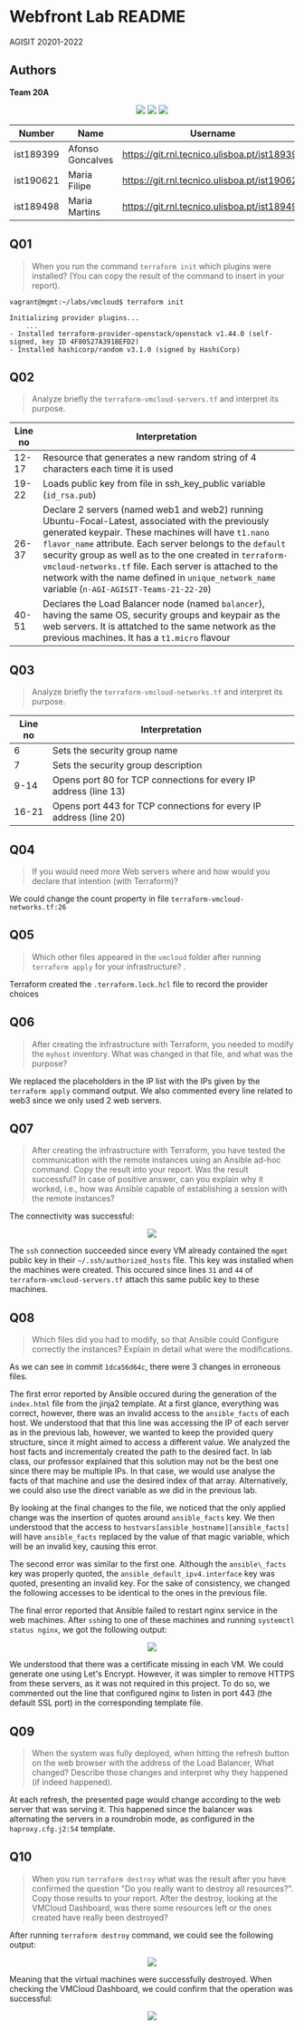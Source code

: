 # Webfront Lab README

AGISIT 20201-2022

## Authors

[//]: # (fill the following line with the Group Identifier, for example 03A or 12T, and then delete THIS line)
**Team 20A**

[//]: # (use photos of team members 150px height, square; and then delete THIS line)
<p align=center>
    <img src="../../doc/img/ist189399.png">
    <img src="../../doc/img/ist190621.png">
    <img src="../../doc/img/ist189498.png">
</p>


[//]: # (fill the following table with identifiers of each team member; and then delete THIS line)

| Number | Name              | Username                                     | Email                               |
| -------|-------------------|----------------------------------------------| ------------------------------------|
| ist189399 | Afonso Goncalves | <https://git.rnl.tecnico.ulisboa.pt/ist189399> | <mailto:afonso.corte-real.goncalves@tecnico.ulisboa.pt> |
| ist190621 | Maria Filipe | <https://git.rnl.tecnico.ulisboa.pt/ist190621> | <mailto:maria.j.d.c.filipe@tecnico.ulisboa.pt> |
| ist189498 | Maria Martins | <https://git.rnl.tecnico.ulisboa.pt/ist189498> | <mailto:maria.d.martins@tecnico.ulisboa.pt> |



## Q01
 > When you run the command `terraform init` which plugins were installed? (You can copy the result of the command to insert in your report).

```
vagrant@mgmt:~/labs/vmcloud$ terraform init

Initializing provider plugins...
    ...
- Installed terraform-provider-openstack/openstack v1.44.0 (self-signed, key ID 4F80527A391BEFD2)
- Installed hashicorp/random v3.1.0 (signed by HashiCorp)
```

## Q02
 > Analyze briefly the `terraform-vmcloud-servers.tf` and interpret its purpose.

| Line no | Interpretation |
| ------- | -------------- |
| 12-17   | Resource that generates a new random string of 4 characters each time it is used |
| 19-22   | Loads public key from file in ssh\_key\_public variable (`id_rsa.pub`) |
| 26-37   | Declare 2 servers (named web1 and web2) running Ubuntu-Focal-Latest, associated with the previously generated keypair. These machines will have `t1.nano` `flavor_name` attribute. Each server belongs to the `default` security group as well as to the one created in `terraform-vmcloud-networks.tf` file. Each server is attached to the network with the name defined in `unique_network_name` variable (`n-AGI-AGISIT-Teams-21-22-20`) |
| 40-51   | Declares the Load Balancer node (named `balancer`), having the same OS, security groups and keypair as the web servers. It is attatched to the same network as the previous machines. It has a `t1.micro` flavour |


## Q03
 > Analyze briefly the `terraform-vmcloud-networks.tf` and interpret its purpose.

| Line no | Interpretation |
| ------- | -------------- |
| 6       | Sets the security group name |
| 7       | Sets the security group description |
| 9-14    | Opens port 80 for TCP connections for every IP address (line 13)  |
| 16-21   | Opens port 443 for TCP connections for every IP address (line 20) |


## Q04
 > If you would need more Web servers where and how would you declare that intention (with Terraform)?

We could change the count property in file `terraform-vmcloud-networks.tf:26`

## Q05
 > Which other files appeared in the `vmcloud` folder after running `terraform apply` for your infrastructure? .

Terraform created the `.terraform.lock.hcl` file to record the provider choices 


## Q06
 > After creating the infrastructure with Terraform, you needed to modify the `myhost` inventory. What was changed in that file, and what was the purpose?

We replaced the placeholders in the IP list with the IPs given by the `terraform apply` command output. We also commented every line related to web3 since we only used 2 web servers.


## Q07
 > After creating the infrastructure with Terraform, you have tested the communication with the remote instances using an Ansible ad-hoc command. Copy the result into your report. Was the result successful? In case of positive answer, can you explain why it worked, i.e., how was Ansible capable of establishing a session with the remote instances?

The connectivity was successful:

<p align=center>
    <img src="doc/89399/connectivity.png">
</p>

The `ssh` connection succeeded since every VM already contained the `mgmt` public key in their `~/.ssh/authorized_hosts` file. This key was installed when the machines were created. This occured since lines `31` and `44` of `terraform-vmcloud-servers.tf` attach this same public key to these machines.


## Q08
 > Which files did you had to modify, so that Ansible could Configure correctly the instances? Explain in detail what were the modifications.

As we can see in commit `1dca56d64c`, there were 3 changes in erroneous files.

The first error reported by Ansible occured during the generation of the `index.html` file from the jinja2 template. At a first glance, everything was correct, however, there was an invalid access to the `ansible_facts` of each host. We understood that that this line was accessing the IP of each server as in the previous lab, however, we wanted to keep the provided query structure, since it might aimed to access a different value. We analyzed the host facts and incrementaly created the path to the desired fact. In lab class, our professor explained that this solution may not be the best one since there may be multiple IPs. In that case, we would use analyse the facts of that machine and use the desired index of that array. Alternatively, we could also use the direct variable as we did in the previous lab.

By looking at the final changes to the file, we noticed that the only applied change was the insertion of quotes around `ansible_facts` key. We then understood that the access to `hostvars[ansible_hostname][ansible_facts]` will have `ansible_facts` replaced by the value of that magic variable, which will be an invalid key, causing this error.

The second error was similar to the first one. Although the `ansible\_facts` key was properly quoted, the `ansible_default_ipv4.interface` key was quoted, presenting an invalid key. For the sake of consistency, we changed the following accesses to be identical to the ones in the previous file.

The final error reported that Ansible failed to restart nginx service in the web machines. After `ssh`ing to one of these machines and running `systemctl status nginx`, we got the following output:

<p align=center>
    <img src="doc/89399/nginx_ssl_error.png">
</p>

We understood that there was a certificate missing in each VM. We could generate one using Let's Encrypt. However, it was simpler to remove HTTPS from these servers, as it was not required in this project. To do so, we commented out the line that configured nginx to listen in port 443 (the default SSL port) in the corresponding template file.



## Q09
 > When the system was fully deployed, when hitting the refresh button on the web browser with the address of the Load Balancer, What changed? Describe those changes and interpret why they happened (if indeed happened).

At each refresh, the presented page would change according to the web server that was serving it. This happened since the balancer was alternating the servers in a roundrobin mode, as configured in the `haproxy.cfg.j2:54` template.


## Q10
 > When you run `terraform destroy` what was the result after you have confirmed the question "Do you really want to destroy all resources?". Copy those results to your report. After the destroy, looking at the VMCloud Dashboard, was there some resources left or the ones created have really been destroyed?

After running `terraform destroy` command, we could see the following output:

<p align=center>
    <img src="doc/89399/terraform_destroy_output.png">
</p>

Meaning that the virtual machines were successfully destroyed. When checking the VMCloud Dashboard, we could confirm that the operation was successful:


<p align=center>
    <img src="doc/89399/vmcloud_after_destroy.png">
</p>
